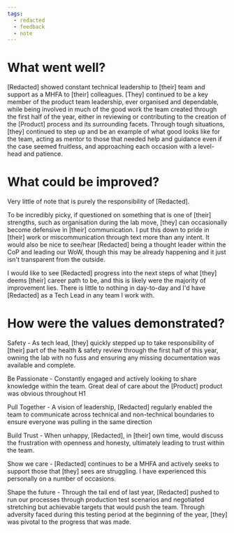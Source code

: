 ```yaml
---
tags:
  - redacted
  - feedback
  - note
---
```


# What went well?
\[Redacted] showed constant technical leadership to \[their] team and support as a MHFA to \[their] colleagues. \[They] continued to be a key member of the product team leadership, ever organised and dependable, while being involved in much of the good work the team created through the first half of the year, either in reviewing or contributing to the creation of the \[Product] process and its surrounding facets. Through tough situations, \[they] continued to step up and be an example of what good looks like for the team, acting as mentor to those that needed help and guidance even if the case seemed fruitless, and approaching each occasion with a level-head and patience.

# What could be improved?
Very little of note that is purely the responsibility of \[Redacted].

To be incredibly picky, if questioned on something that is one of \[their]  strengths, such as organisation during the lab move, \[they] can occasionally become defensive in \[their] communication. I put this down to pride in \[their]  work or miscommunication through text more than any intent. It would also be nice to see/hear \[Redacted] being a thought leader within the CoP and leading our WoW, though this may be already happening and it just isn't transparent from the outside.

I would like to see \[Redacted] progress into the next steps of what \[they] deems \[their]  career path to be, and this is likely were the majority of improvement lies. There is little to nothing in day-to-day and I'd have \[Redacted] as a Tech Lead in any team I work with.

# How were the values demonstrated?
Safety - As tech lead, \[they] quickly stepped up to take responsibility of \[their]  part of the health & safety review through the first half of this year, owning the lab with no fuss and ensuring any missing documentation was available and complete.

Be Passionate - Constantly engaged and actively looking to share knowledge within the team. Great deal of care about the \[Product] product was obvious throughout H1

Pull Together - A vision of leadership, \[Redacted] regularly enabled the team to communicate across technical and non-technical boundaries to ensure everyone was pulling in the same direction

Build Trust - When unhappy, \[Redacted], in \[their]  own time, would discuss the frustration with openness and honesty, ultimately leading to trust within the team.

Show we care - \[Redacted] continues to be a MHFA and actively seeks to support those that \[they] sees are struggling. I have experienced this personally on a number of occasions.

Shape the future - Through the tail end of last year, \[Redacted] pushed to run our processes through production test scenarios and negotiated stretching but achievable targets that would push the team. Through adversity faced during this testing period at the beginning of the year, \[they] was pivotal to the progress that was made.